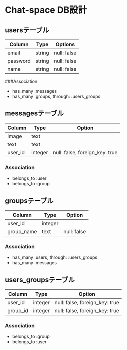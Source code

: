 # Chat-space DB設計
## usersテーブル
|Column|Type|Options|
|------|----|-------|
|email|string|null: false|
|password|string|null: false|
|name|string|null: false|
###Association
- has_many :messages
- has_many :groups, through: :users_groups

## messagesテーブル
|Column|Type|Option|
|------|----|------|
|image|text||
|text|text||
|user_id|integer|null: false, foreign_key: true|
### Association
- belongs_to :user
- belongs_to :group

## groupsテーブル
|Column|Type|Option|
|------|----|------|
|user_id|integer|
|group_name|text|null: false|
### Association
- has_many :users, through: :users_groups
- has_many :messages

##  users_groupsテーブル
|Column|Type|Option|
|------|----|------|
|user_id|integer|null: false, foreign_key: true|
|group_id|integer|null: false, foreign_key: true|
### Association
- belongs_to :group
- belongs_to :user

